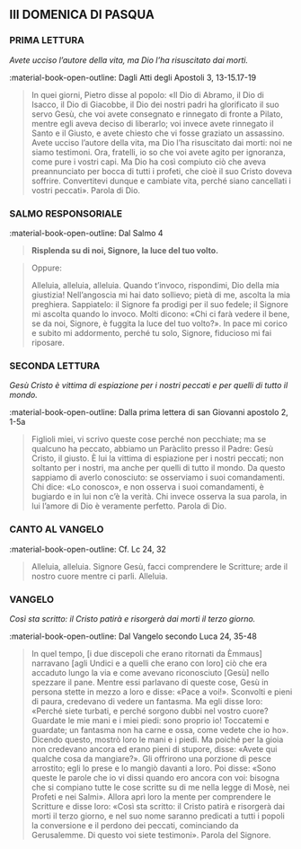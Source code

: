 ## III DOMENICA DI PASQUA
> 
### PRIMA LETTURA
*Avete ucciso l’autore della vita, ma Dio l’ha risuscitato dai morti.*

:material-book-open-outline: Dagli Atti degli Apostoli
3, 13-15.17-19

> In quei giorni, Pietro disse al popolo: «Il Dio di Abramo, il Dio di Isacco, il Dio di Giacobbe, il Dio dei nostri padri ha glorificato il suo servo Gesù, che voi avete consegnato e rinnegato di fronte a Pilato, mentre egli aveva deciso di liberarlo; voi invece avete rinnegato il Santo e il Giusto, e avete chiesto che vi fosse graziato un assassino. Avete ucciso l’autore della vita, ma Dio l’ha risuscitato dai morti: noi ne siamo testimoni. Ora, fratelli, io so che voi avete agito per ignoranza, come pure i vostri capi. Ma Dio ha così compiuto ciò che aveva preannunciato per bocca di tutti i profeti, che cioè il suo Cristo doveva soffrire. Convertitevi dunque e cambiate vita, perché siano cancellati i vostri peccati». Parola di Dio.
> 
### SALMO RESPONSORIALE
:material-book-open-outline: Dal Salmo 4

>**Risplenda su di noi, Signore, la luce del tuo volto.**

> Oppure:
> 
> Alleluia, alleluia, alleluia.
> Quando t’invoco, rispondimi, Dio della mia giustizia!
> Nell’angoscia mi hai dato sollievo;
> pietà di me, ascolta la mia preghiera.
> Sappiatelo: il Signore fa prodigi per il suo fedele;
> il Signore mi ascolta quando lo invoco.
> Molti dicono: «Chi ci farà vedere il bene,
> se da noi, Signore, è fuggita la luce del tuo volto?».
> In pace mi corico e subito mi addormento,
> perché tu solo, Signore, fiducioso mi fai riposare.
> 
### SECONDA LETTURA
*Gesù Cristo è vittima di espiazione per i nostri peccati e per quelli di tutto il mondo.*

:material-book-open-outline: Dalla prima lettera di san Giovanni apostolo
2, 1-5a

> Figlioli miei, vi scrivo queste cose perché non pecchiate; ma se qualcuno ha peccato, abbiamo un Paràclito presso il Padre: Gesù Cristo, il giusto. È lui la vittima di espiazione per i nostri peccati; non soltanto per i nostri, ma anche per quelli di tutto il mondo. Da questo sappiamo di averlo conosciuto: se osserviamo i suoi comandamenti. Chi dice: «Lo conosco», e non osserva i suoi comandamenti, è bugiardo e in lui non c’è la verità. Chi invece osserva la sua parola, in lui l’amore di Dio è veramente perfetto. Parola di Dio.
> 
### CANTO AL VANGELO
:material-book-open-outline: Cf. Lc 24, 32

> Alleluia, alleluia.
> Signore Gesù, facci comprendere le Scritture;
> arde il nostro cuore mentre ci parli.
> Alleluia.
> 
### VANGELO
*Così sta scritto: il Cristo patirà e risorgerà dai morti il terzo giorno.*

:material-book-open-outline: Dal Vangelo secondo Luca
24, 35-48

> In quel tempo, [i due discepoli che erano ritornati da Èmmaus] narravano [agli Undici e a quelli che erano con loro] ciò che era accaduto lungo la via e come avevano riconosciuto [Gesù] nello spezzare il pane. Mentre essi parlavano di queste cose, Gesù in persona stette in mezzo a loro e disse: «Pace a voi!». Sconvolti e pieni di paura, credevano di vedere un fantasma. Ma egli disse loro: «Perché siete turbati, e perché sorgono dubbi nel vostro cuore? Guardate le mie mani e i miei piedi: sono proprio io! Toccatemi e guardate; un fantasma non ha carne e ossa, come vedete che io ho». Dicendo questo, mostrò loro le mani e i piedi. Ma poiché per la gioia non credevano ancora ed erano pieni di stupore, disse: «Avete qui qualche cosa da mangiare?». Gli offrirono una porzione di pesce arrostito; egli lo prese e lo mangiò davanti a loro. Poi disse: «Sono queste le parole che io vi dissi quando ero ancora con voi: bisogna che si compiano tutte le cose scritte su di me nella legge di Mosè, nei Profeti e nei Salmi». Allora aprì loro la mente per comprendere le Scritture e disse loro: «Così sta scritto: il Cristo patirà e risorgerà dai morti il terzo giorno, e nel suo nome saranno predicati a tutti i popoli la conversione e il perdono dei peccati, cominciando da Gerusalemme. Di questo voi siete testimoni». Parola del Signore.
